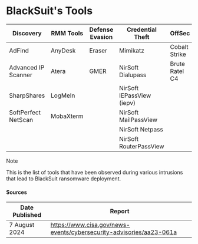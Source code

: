 # BlackSuit's Tools

| Discovery | RMM Tools | Defense Evasion | Credential Theft | OffSec | Networking | LOLBAS | Exfiltration |
|---|---|---|---|---|---|---|---|
| AdFind | AnyDesk | Eraser | Mimikatz | Cobalt Strike | Chisel | PsExec | RClone |
| Advanced IP Scanner | Atera | GMER | NirSoft Dialupass | Brute Ratel C4 | Cloudflared | | |
| SharpShares | LogMeIn | | NirSoft IEPassView (iepv) | | OpenSSH | | |
| SoftPerfect NetScan | MobaXterm | | NirSoft MailPassView | | | | |
| | | | NirSoft Netpass | | | | |
| | | | NirSoft RouterPassView | | | | |

> [!NOTE]
> This is the list of tools that have been observed during various intrusions that lead to BlackSuit ransomware deployment.

#### Sources
| Date Published | Report |
|---|---|
| 7 August 2024 | https://www.cisa.gov/news-events/cybersecurity-advisories/aa23-061a |
